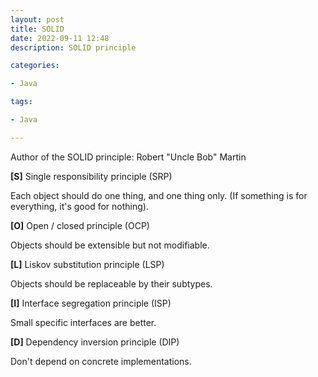 ```yaml
---
layout: post
title: SOLID
date: 2022-09-11 12:48
description: SOLID principle

categories:

- Java

tags:

- Java

---
```


Author of the SOLID principle: Robert "Uncle Bob" Martin

**[S]** Single responsibility principle (SRP)

Each object should do one thing, and one thing only. (If something is for everything, it's good for nothing).

**[O]** Open / closed principle (OCP)

Objects should be extensible but not modifiable.

**[L]** Liskov substitution principle (LSP)

Objects should be replaceable by their subtypes.

**[I]** Interface segregation principle (ISP)

Small specific interfaces are better.

**[D]** Dependency inversion principle (DIP)

Don't depend on concrete implementations.